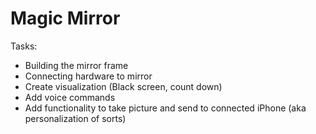 # Magic Mirror

Tasks:
* Building the mirror frame
* Connecting hardware to mirror
* Create visualization (Black screen, count down)
* Add voice commands
* Add functionality to take picture and send to connected iPhone (aka personalization of sorts)
